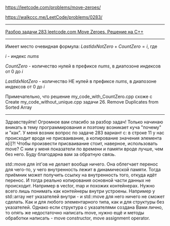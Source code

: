 https://leetcode.com/problems/move-zeroes/

https://walkccc.me/LeetCode/problems/0283/

________

[Разбор задачи 283 leetcode.com Move Zeroes. Решение на C++](https://www.youtube.com/watch?v=oIJ5qG1CPz0)

________

Имеет место очевидная формула: $LastIdxNotZero + CountZero = i$, где

$i$ - индекс $nums$

$CountZero$ - количество нулей в префиксе $nums$, в диапозоне индексов от 0 до $i$

$LastIdxNotZero$ - количество НЕ нулей в префиксе $nums$, в диапозоне индексов от 0 до $i$

Примечательно, что решение my_code_with_CountZero.cpp схоже с Create my_code_without_unique.cpp задачи 26. Remove Duplicates from Sorted Array

_________

Здравствуйте! Огромное вам спасибо за разбор задач! Только начинаю вникать в тему программирования и поэтому возникает куча "почему" и "как". У меня возник вопрос по задаче 283 вариант с: в строке 11 у нас происходит вроде не присваивание, а копирование значения элемента a[i]?! Чтобы произвести присваивание стоит, наверное, использовать move? С ним у меня показатели по времени и памяти вроде лучше, чем без него. Буду благодарна вам за обратную связь.

std::move для int'ов не делает вообще ничего. Она облегчает перенос для чего-то, у чего внутренность лежит в динамической памяти. Тогда приёмник может получить ссылку на внутренность того, откуда идёт перенос. И тогда реально копирования основной части данных не происходит. Например в vector, map и похожих контейнерах. Нужно всего лишь понимать как контейнеры внутри устроены. Например у std::array нет указателей внутри - и std::move для него ничего не сможет сделать. Как и для любого элементарного типа, как и для структуры без указателей. Однако если структура с указателями создана Вами лично, то опять же недостаточно написать move, нужно ещё и методы обработки написать - move constructor, move assignment operator.
